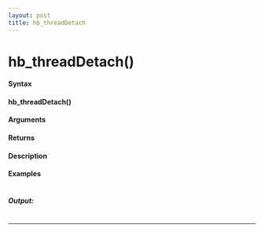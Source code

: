 ```yaml
---
layout: post
title: hb_threadDetach
---
```


# hb_threadDetach()


#### Syntax

#### hb_threadDetach()

#### Arguments

#### Returns

#### Description

#### Examples

```

```

##### Output:

```

```

---